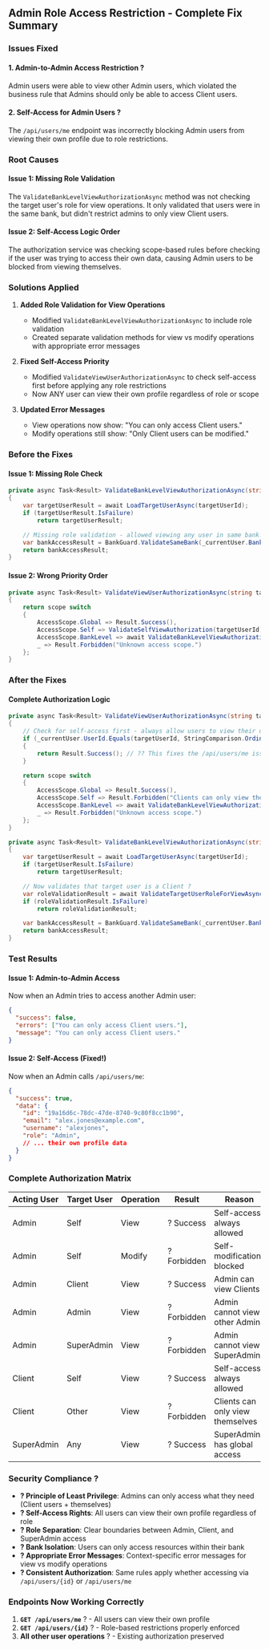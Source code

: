 ## Admin Role Access Restriction - Complete Fix Summary

### Issues Fixed

#### 1. Admin-to-Admin Access Restriction ?
Admin users were able to view other Admin users, which violated the business rule that Admins should only be able to access Client users.

#### 2. Self-Access for Admin Users ?  
The `/api/users/me` endpoint was incorrectly blocking Admin users from viewing their own profile due to role restrictions.

### Root Causes

#### Issue 1: Missing Role Validation
The `ValidateBankLevelViewAuthorizationAsync` method was not checking the target user's role for view operations. It only validated that users were in the same bank, but didn't restrict admins to only view Client users.

#### Issue 2: Self-Access Logic Order
The authorization service was checking scope-based rules before checking if the user was trying to access their own data, causing Admin users to be blocked from viewing themselves.

### Solutions Applied

1. **Added Role Validation for View Operations**
   - Modified `ValidateBankLevelViewAuthorizationAsync` to include role validation
   - Created separate validation methods for view vs modify operations with appropriate error messages

2. **Fixed Self-Access Priority**
   - Modified `ValidateViewUserAuthorizationAsync` to check self-access first before applying any role restrictions
   - Now ANY user can view their own profile regardless of role or scope

3. **Updated Error Messages**
   - View operations now show: "You can only access Client users."
   - Modify operations still show: "Only Client users can be modified."

### Before the Fixes

#### Issue 1: Missing Role Check
```csharp
private async Task<Result> ValidateBankLevelViewAuthorizationAsync(string targetUserId)
{
    var targetUserResult = await LoadTargetUserAsync(targetUserId);
    if (targetUserResult.IsFailure)
        return targetUserResult;

    // Missing role validation - allowed viewing any user in same bank!
    var bankAccessResult = BankGuard.ValidateSameBank(_currentUser.BankId, targetUserResult.Value!.BankId);
    return bankAccessResult;
}
```

#### Issue 2: Wrong Priority Order
```csharp
private async Task<Result> ValidateViewUserAuthorizationAsync(string targetUserId, AccessScope scope)
{
    return scope switch
    {
        AccessScope.Global => Result.Success(),
        AccessScope.Self => ValidateSelfViewAuthorization(targetUserId), // Only for Clients!
        AccessScope.BankLevel => await ValidateBankLevelViewAuthorizationAsync(targetUserId), // Blocks Admin self-access!
        _ => Result.Forbidden("Unknown access scope.")
    };
}
```

### After the Fixes

#### Complete Authorization Logic
```csharp
private async Task<Result> ValidateViewUserAuthorizationAsync(string targetUserId, AccessScope scope)
{
    // Check for self-access first - always allow users to view their own data regardless of role
    if (_currentUser.UserId.Equals(targetUserId, StringComparison.OrdinalIgnoreCase))
    {
        return Result.Success(); // ?? This fixes the /api/users/me issue!
    }

    return scope switch
    {
        AccessScope.Global => Result.Success(),
        AccessScope.Self => Result.Forbidden("Clients can only view their own data."),
        AccessScope.BankLevel => await ValidateBankLevelViewAuthorizationAsync(targetUserId),
        _ => Result.Forbidden("Unknown access scope.")
    };
}

private async Task<Result> ValidateBankLevelViewAuthorizationAsync(string targetUserId)
{
    var targetUserResult = await LoadTargetUserAsync(targetUserId);
    if (targetUserResult.IsFailure)
        return targetUserResult;

    // Now validates that target user is a Client ?
    var roleValidationResult = await ValidateTargetUserRoleForViewAsync(targetUserId);
    if (roleValidationResult.IsFailure)
        return roleValidationResult;

    var bankAccessResult = BankGuard.ValidateSameBank(_currentUser.BankId, targetUserResult.Value!.BankId);
    return bankAccessResult;
}
```

### Test Results

#### Issue 1: Admin-to-Admin Access
Now when an Admin tries to access another Admin user:
```json
{
  "success": false,
  "errors": ["You can only access Client users."],
  "message": "You can only access Client users."
}
```

#### Issue 2: Self-Access (Fixed!)
Now when an Admin calls `/api/users/me`:
```json
{
  "success": true,
  "data": {
    "id": "19a16d6c-78dc-47de-8740-9c80f8cc1b90",
    "email": "alex.jones@example.com",
    "username": "alexjones",
    "role": "Admin",
    // ... their own profile data
  }
}
```

### Complete Authorization Matrix

| Acting User | Target User | Operation | Result | Reason |
|-------------|-------------|-----------|--------|---------|
| Admin       | Self        | View      | ? Success | Self-access always allowed |
| Admin       | Self        | Modify    | ? Forbidden | Self-modification blocked |
| Admin       | Client      | View      | ? Success | Admin can view Clients |
| Admin       | Admin       | View      | ? Forbidden | Admin cannot view other Admins |
| Admin       | SuperAdmin  | View      | ? Forbidden | Admin cannot view SuperAdmins |
| Client      | Self        | View      | ? Success | Self-access always allowed |
| Client      | Other       | View      | ? Forbidden | Clients can only view themselves |
| SuperAdmin  | Any         | View      | ? Success | SuperAdmin has global access |

### Security Compliance ?

- **? Principle of Least Privilege**: Admins can only access what they need (Client users + themselves)
- **? Self-Access Rights**: All users can view their own profile regardless of role
- **? Role Separation**: Clear boundaries between Admin, Client, and SuperAdmin access  
- **? Bank Isolation**: Users can only access resources within their bank
- **? Appropriate Error Messages**: Context-specific error messages for view vs modify operations
- **? Consistent Authorization**: Same rules apply whether accessing via `/api/users/{id}` or `/api/users/me`

### Endpoints Now Working Correctly

1. **`GET /api/users/me`** ? - All users can view their own profile
2. **`GET /api/users/{id}`** ? - Role-based restrictions properly enforced  
3. **All other user operations** ? - Existing authorization preserved